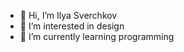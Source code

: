 - 👋 Hi, I’m Ilya Sverchkov
- 👀 I’m interested in design
- 🌱 I’m currently learning programming
<!---
DarkFantasyYT/DarkFantasyYT is a ✨ special ✨ repository because its `README.md` (this file) appears on your GitHub profile.
You can click the Preview link to take a look at your changes.
--->
